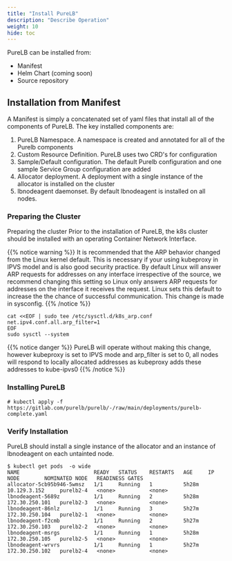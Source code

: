 ```yaml
---
title: "Install PureLB"
description: "Describe Operation"
weight: 10
hide: toc
---
```


PureLB can be installed from:


* Manifest
* Helm Chart (coming soon)
* Source repository




## Installation from Manifest

A Manifest is simply a concatenated set of yaml files that install all of the components of PureLB.  The key installed components are:


1. PureLB Namespace.  A namespace is created and annotated for all of the Purelb components
2. Custom Resource Definition.  PureLB uses two CRD's for configuration
3. Sample/Default configuration.  The default Purelb configuration and one sample Service Group configuration are added
4. Allocator deployment.  A deployment with a single instance of the allocator is installed on the cluster
5. lbnodeagent daemonset.  By default lbnodeagent is installed on all nodes.


### Preparing the Cluster
Preparing the cluster
Prior to the installation of PureLB, the k8s cluster should be installed with an operating Container Network Interface.  

{{% notice warning %}}
It is recommended that the ARP behavior changed from the Linux kernel default.  This is necessary if your using kubeproxy in IPVS model and is also good security practice.  By default Linux will answer ARP requests for addresses on any interface irrespective of the source, we recommend changing this setting so Linux only answers ARP requests for addresses on the interface it receives the request.  Linux sets this default to increase the the chance of successful communication. This change is made in sysconfig.
{{% /notice %}}


```plaintext
cat <<EOF | sudo tee /etc/sysctl.d/k8s_arp.conf
net.ipv4.conf.all.arp_filter=1
EOF
sudo sysctl --system

```
{{% notice danger %}}
PureLB will operate without making this change, however kubeproxy is set to IPVS mode and arp_filter is set to 0, all nodes will respond to locally allocated addresses as kubeproxy adds these addresses to kube-ipvs0
{{% /notice %}}

### Installing PureLB

```plaintext
# kubectl apply -f https://gitlab.com/purelb/purelb/-/raw/main/deployments/purelb-complete.yaml
```

### Verify Installation
PureLB should install a single instance of the allocator and an instance of lbnodeagent on each untainted node.

```plaintext
$ kubectl get pods  -o wide
NAME                        READY   STATUS    RESTARTS   AGE     IP               NODE        NOMINATED NODE   READINESS GATES
allocator-5cb95b946-5wmsz   1/1     Running   1          5h28m   10.129.3.152     purelb2-4   <none>           <none>
lbnodeagent-5689z           1/1     Running   2          5h28m   172.30.250.101   purelb2-3   <none>           <none>
lbnodeagent-86nlz           1/1     Running   3          5h27m   172.30.250.104   purelb2-1   <none>           <none>
lbnodeagent-f2cmb           1/1     Running   2          5h27m   172.30.250.103   purelb2-2   <none>           <none>
lbnodeagent-msrgs           1/1     Running   1          5h28m   172.30.250.105   purelb2-5   <none>           <none>
lbnodeagent-wrvrs           1/1     Running   1          5h27m   172.30.250.102   purelb2-4   <none>           <none>
```

